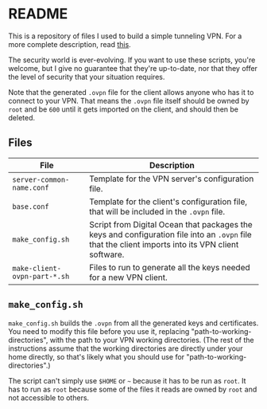 # README

This is a repository of files I used to build a simple tunneling VPN. For a more complete description, read [this](https://jadesystems.ca/knowledgebase/vpn.html#how-does-it-work/).

The security world is ever-evolving. If you want to use these scripts, you're welcome, but I give no guarantee that they're up-to-date, nor that they offer the level of security that your situation requires.

Note that the generated `.ovpn` file for the client allows anyone who has it to connect to your VPN. That means the `.ovpn` file itself should be owned by `root` and be `600` until it gets imported on the client, and should then be deleted.

## Files

| File | Description |
| --- | --- |
| `server-common-name.conf` | Template for the VPN server's configuration file. |
| `base.conf` | Template for the client's configuration file, that will be included in the `.ovpn` file. |
| `make_config.sh` | Script from Digital Ocean that packages the keys and configuration file into an `.ovpn` file that the client imports into its VPN client software. |
| `make-client-ovpn-part-*.sh` | Files to run to generate all the keys needed for a new VPN client. |

## `make_config.sh`

`make_config.sh` builds the `.ovpn` from all the generated keys and certificates. You need to modify this file before you use it, replacing "path-to-working-directories", with the path to your VPN working directories. (The rest of the instructions assume that the working directories are directly under your home directly, so that's likely what you should use for "path-to-working-directories".)

The script can't simply use `$HOME` or `~` because it has to be run as `root`. It has to run as `root` because some of the files it reads are owned by `root` and not accessible to others.
